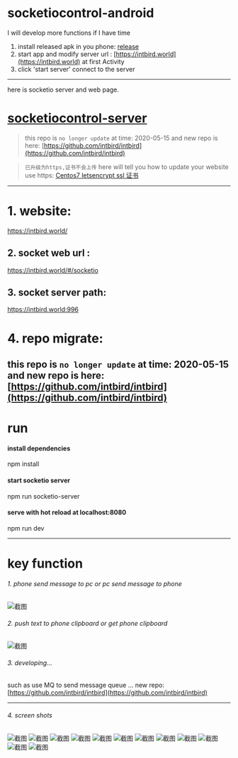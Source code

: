 # socketiocontrol-android
I will develop more functions if I have time   

1. install released apk in you phone: [release](https://github.com/intbird/SocketIOControl-Android/releases)
2. start app and modify server url : [https://intbird.world](https://intbird.world) at first Activity
3. click 'start server' connect to the server


-------------
here is socketio server and web page.

# [socketiocontrol-server](https://github.com/intbird/SocketIOControl-Server)

> this repo is `no longer update` at time: 2020-05-15
> and new repo is here:
> [https://github.com/intbird/intbird](https://github.com/intbird/intbird)

>
>`已升级为https,证书不会上传`
>here will tell you how to update your website use https:
[Centos7 letsencrypt ssl 证书](https://blog.csdn.net/intbird/article/details/105159462)

------

# 1. website:
 https://intbird.world/

## 2. socket web url :
   https://intbird.world/#/socketio

## 3. socket server path:
   https://intbird.world:996

# 4. repo migrate:
this repo is `no longer update` at time: 2020-05-15
and new repo is here:
[https://github.com/intbird/intbird](https://github.com/intbird/intbird)
------
# run
#### install dependencies
npm install

#### start socketio server
npm run socketio-server

#### serve with hot reload at localhost:8080
npm run dev

------

# key function
###### 1. phone send message to pc or pc send message to phone
![截图](gituser/phone-send-meeage-to-pc.png)

###### 2. push text to phone clipboard or get phone clipboard
![截图](gituser/push-to-phone-clipbord.png)


###### 3. developing...
such as use MQ to send message queue ...
new repo:
[https://github.com/intbird/intbird](https://github.com/intbird/intbird)

--------

###### 4. screen shots
![截图](gituser/run-local-server.png)
![截图](gituser/run-local-client.png)
![截图](gituser/if-this-error-restart-mongo.png)
![截图](gituser/restart-mongo.png)
![截图](gituser/send-message-to-all-opened-web.png)
![截图](gituser/messages-panel.png)
![截图](gituser/phone-connected-1.png)
![截图](gituser/phone-connected-2.png)
![截图](gituser/pc-send-meesage-to-phone.png)
![截图](gituser/phone-send-meeage-to-pc.png)
![截图](gituser/push-to-phone-clipbord.png)
![截图](gituser/get-phone-screen-image.png)

